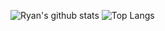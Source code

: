 ![Ryan's github stats](https://github-readme-stats.vercel.app/api?username=maykar&theme=highcontrast&hide_title=true&hide=issues&show_icons=true&include_all_commits=true&count_private=true&hide_rank=true) ![Top Langs](https://github-readme-stats.vercel.app/api/top-langs/?username=maykar&theme=highcontrast&layout=compact&langs_count=4)
